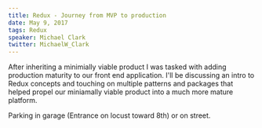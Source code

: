 ```yaml
---
title: Redux - Journey from MVP to production
date: May 9, 2017
tags: Redux
speaker: Michael Clark
twitter: MichaelW_Clark
---
```


After inheriting a minimially viable product I was tasked with adding production maturity to our front end application. I'll be discussing an intro to Redux concepts and touching on multiple patterns and packages that helped propel our miniamally viable product into a much more mature platform. 

Parking in garage (Entrance on locust toward 8th) or on street.